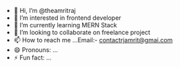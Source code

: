 - 👋 Hi, I’m @theamritraj
- 👀 I’m interested in frontend developer
- 🌱 I’m currently learning MERN Stack
- 💞️ I’m looking to collaborate on freelance project
- 📫 How to reach me ...Email:- contactrjamrit@gmai.com
- 😄 Pronouns: ...
- ⚡ Fun fact: ...

<!---
theamritraj/theamritraj is a ✨ special ✨ repository because its `README.md` (this file) appears on your GitHub profile.
You can click the Preview link to take a look at your changes.
--->

